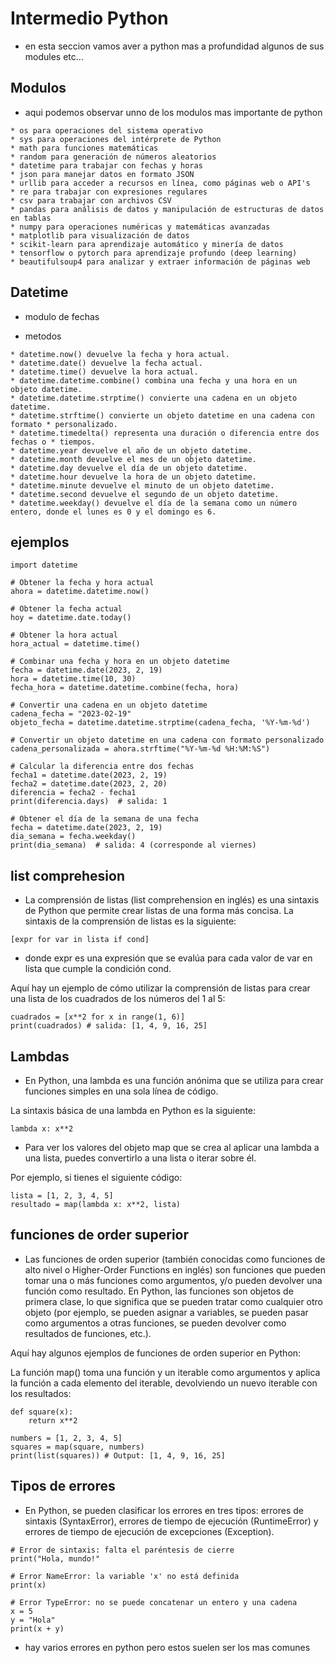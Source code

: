 # Intermedio Python

- en esta seccion vamos aver a python mas a profundidad algunos de sus modules etc...

## Modulos

- aqui podemos observar unno de los modulos mas importante de python

```
* os para operaciones del sistema operativo
* sys para operaciones del intérprete de Python
* math para funciones matemáticas
* random para generación de números aleatorios
* datetime para trabajar con fechas y horas
* json para manejar datos en formato JSON
* urllib para acceder a recursos en línea, como páginas web o API's
* re para trabajar con expresiones regulares
* csv para trabajar con archivos CSV
* pandas para análisis de datos y manipulación de estructuras de datos en tablas
* numpy para operaciones numéricas y matemáticas avanzadas
* matplotlib para visualización de datos
* scikit-learn para aprendizaje automático y minería de datos
* tensorflow o pytorch para aprendizaje profundo (deep learning)
* beautifulsoup4 para analizar y extraer información de páginas web
```

## Datetime

* modulo de fechas

* metodos
````
* datetime.now() devuelve la fecha y hora actual.
* datetime.date() devuelve la fecha actual.
* datetime.time() devuelve la hora actual.
* datetime.datetime.combine() combina una fecha y una hora en un objeto datetime.
* datetime.datetime.strptime() convierte una cadena en un objeto datetime.
* datetime.strftime() convierte un objeto datetime en una cadena con formato * personalizado.
* datetime.timedelta() representa una duración o diferencia entre dos fechas o * tiempos.
* datetime.year devuelve el año de un objeto datetime.
* datetime.month devuelve el mes de un objeto datetime.
* datetime.day devuelve el día de un objeto datetime.
* datetime.hour devuelve la hora de un objeto datetime.
* datetime.minute devuelve el minuto de un objeto datetime.
* datetime.second devuelve el segundo de un objeto datetime.
* datetime.weekday() devuelve el día de la semana como un número entero, donde el lunes es 0 y el domingo es 6.
````

## ejemplos

````
import datetime

# Obtener la fecha y hora actual
ahora = datetime.datetime.now()

# Obtener la fecha actual
hoy = datetime.date.today()

# Obtener la hora actual
hora_actual = datetime.time()

# Combinar una fecha y hora en un objeto datetime
fecha = datetime.date(2023, 2, 19)
hora = datetime.time(10, 30)
fecha_hora = datetime.datetime.combine(fecha, hora)

# Convertir una cadena en un objeto datetime
cadena_fecha = "2023-02-19"
objeto_fecha = datetime.datetime.strptime(cadena_fecha, '%Y-%m-%d')

# Convertir un objeto datetime en una cadena con formato personalizado
cadena_personalizada = ahora.strftime("%Y-%m-%d %H:%M:%S")

# Calcular la diferencia entre dos fechas
fecha1 = datetime.date(2023, 2, 19)
fecha2 = datetime.date(2023, 2, 20)
diferencia = fecha2 - fecha1
print(diferencia.days)  # salida: 1

# Obtener el día de la semana de una fecha
fecha = datetime.date(2023, 2, 19)
dia_semana = fecha.weekday()
print(dia_semana)  # salida: 4 (corresponde al viernes)

````

## list comprehesion

* La comprensión de listas (list comprehension en inglés) es una sintaxis de Python que permite crear listas de una forma más concisa. La sintaxis de la comprensión de listas es la siguiente:

````
[expr for var in lista if cond]

````

* donde expr es una expresión que se evalúa para cada valor de var en lista que cumple la condición cond.

Aquí hay un ejemplo de cómo utilizar la comprensión de listas para crear una lista de los cuadrados de los números del 1 al 5:

`````
cuadrados = [x**2 for x in range(1, 6)]
print(cuadrados) # salida: [1, 4, 9, 16, 25]

`````


## Lambdas

* En Python, una lambda es una función anónima que se utiliza para crear funciones simples en una sola línea de código.

La sintaxis básica de una lambda en Python es la siguiente:

````
lambda x: x**2
````

* Para ver los valores del objeto map que se crea al aplicar una lambda a una lista, puedes convertirlo a una lista o iterar sobre él.

Por ejemplo, si tienes el siguiente código:

````
lista = [1, 2, 3, 4, 5]
resultado = map(lambda x: x**2, lista)

````

## funciones de order superior
* Las funciones de orden superior (también conocidas como funciones de alto nivel o Higher-Order Functions en inglés) son funciones que pueden tomar una o más funciones como argumentos, y/o pueden devolver una función como resultado. En Python, las funciones son objetos de primera clase, lo que significa que se pueden tratar como cualquier otro objeto (por ejemplo, se pueden asignar a variables, se pueden pasar como argumentos a otras funciones, se pueden devolver como resultados de funciones, etc.).

Aquí hay algunos ejemplos de funciones de orden superior en Python:

La función map() toma una función y un iterable como argumentos y aplica la función a cada elemento del iterable, devolviendo un nuevo iterable con los resultados:

````
def square(x):
    return x**2

numbers = [1, 2, 3, 4, 5]
squares = map(square, numbers)
print(list(squares)) # Output: [1, 4, 9, 16, 25]

````

## Tipos de errores

* En Python, se pueden clasificar los errores en tres tipos: errores de sintaxis (SyntaxError), errores de tiempo de ejecución (RuntimeError) y errores de tiempo de ejecución de excepciones (Exception).

````
# Error de sintaxis: falta el paréntesis de cierre
print("Hola, mundo!"

# Error NameError: la variable 'x' no está definida
print(x)

# Error TypeError: no se puede concatenar un entero y una cadena
x = 5
y = "Hola"
print(x + y)

````

* hay varios errores en python pero estos suelen ser los mas comunes